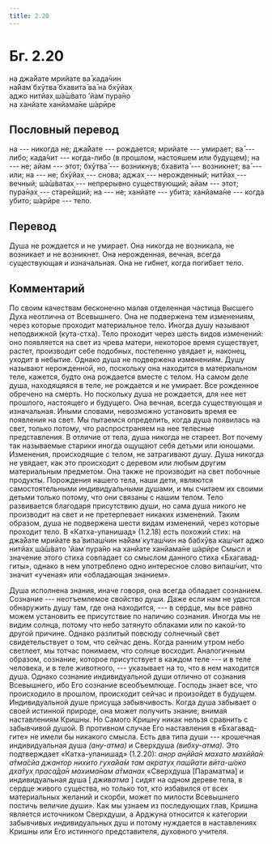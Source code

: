 ```yaml
---
title: 2.20
---
```


# Бг. 2.20
на джа̄йате мрийате ва̄ када̄чин<br/>
на̄йам̇ бхӯтва̄ бхавита̄ ва̄ на бхӯйах̣<br/>
аджо нитйах̣ ш́а̄ш́вато ’йам̇ пура̄н̣о<br/>
на ханйате ханйама̄не ш́арӣре
## Пословный перевод

на --- никогда не; джа̄йате --- рождается; мрийате --- умирает; ва̄ ---
либо; када̄чит --- когда-либо (в прошлом, настояшем или будущем); на ---
не; айам --- этот; бхӯтва̄ --- возникнув; бхавита̄ --- возникнет; ва̄ ---
или; на --- не; бхӯйах̣ --- снова; аджах̣ --- нерожденный; нитйах̣ ---
вечный; ш́а̄ш́ватах̣ --- непрерывно существующий; айам --- этот; пура̄н̣ах̣ ---
старейший; на --- не; ханйате --- убита; ханйама̄не --- когда убито;
ш́арӣре --- тело.

## Перевод

Душа не рождается и не умирает. Она никогда не возникала, не возникает и
не возникнет. Она нерожденная, вечная, всегда существующая и
изначальная. Она не гибнет, когда погибает тело.

## Комментарий

По своим качествам бесконечно малая отделенная частица Высшего Духа
неотлична от Всевышнего. Она не подвержена тем изменениям, через которые
проходит материальное тело. Иногда душу называют неподвижной
(кута-стха). Тело проходит через шесть видов изменений: оно появляется
на свет из чрева матери, некоторое время существует, растет, производит
себе подобных, постепенно увядает и, наконец, уходит в небытие. Однако
душа не подвержена изменениям. Душу называют нерожденной, но, поскольку
она находится в материальном теле, кажется, будто она рождается вместе с
телом. На самом деле душа, находящяяся в теле, не рождается и не
умирает. Все рожденное обречено на смерть. Но поскольку душа не
рождается, для нее нет прошлого, настоящего и будущего. Она вечная,
всегда существующая и изначальная. Иными словами, невозможно установить
время ее появления на свет. Мы пытаемся определить, когда душа появилась
на свет, только потому, что распространяем на нее телесные
представления. В отличие от тела, душа никогда не стареет. Вот почему
так называемые старики иногда ощущают себя детьми или юношами.
Изменения, происходящие с телом, не затрагивают душу. Душа никогда не
увядает, как это происходит с деревом или любым другим материальным
предметом. Она также не производит на свет побочные продукты. Порождения
нашего тела, наши дети, являются самостоятельными индивидуальными
душами, и мы считаем их своими детьми только потому, что они связаны с
нашим телом. Тело развивается благодаря присутствию души, но сама душа
никого не производит на свет и не претерпевает никаких изменений. Таким
образом, душа не подвержена шести видам изменений, через которые
проходит тело. В «Катха-упанишад» (1.2.18) есть похожий стих: на джа̄йате
мрийате ва̄ випаш́чин на̄йам̇ куташ́чин на бабхӯва каш́чит аджо нитйах̣ ш́а̄ш́вато
'йам̇ пура̄н̣о на ханйате ханйама̄не ш́арӣре Смысл и значение этого стиха
совпадает со смыслом данного стиха «Бхагавад-гиты», однако в нем
употреблено одно интересное слово випаш́чит, что значит «ученая» или
«обладающая знанием».

Душа исполнена знания, иначе говоря, она всегда обладает сознанием.
Сознание --- неотъемлемое свойство души. Даже если нам не удастся
обнаружить душу там, где она находится, --- в сердце, мы все равно можем
установить ее присутствие по наличию сознания. Иногда мы не видим
солнца, потому что небо затянуто облаками или по какой-то другой
причине. Однако разлитый повсюду солнечный свет свидетельствует о том,
что сейчас день. Когда ранним утром небо светлеет, мы тотчас понимаем,
что солнце восходит. Аналогичным образом, сознание, которое присутствует
в каждом теле --- и в теле человека, и в теле животного, --- указывает
на то, что в нем находится душа. Однако сознание индивидуальной души
отлично от сознания Всевышнего, ибо Его сознание всеобъемлюще. Господь
знает все, что происходило в прошлом, происходит сейчас и произойдет в
будущем. Индивидуальной душе присуща забывчивость. Когда душа забывает о
своей истинной природе, она может получить знание, внимая наставлениям
Кришны. Но Самого Кришну никак нельзя сравнить с забывчивой душой. В
противном случае Его наставления в «Бхагавад-гите» не имели бы никакого
смысла. Есть два типа души --- крошечная индивидуальная душа
*(ану-атма)* и Сверхдуша *(вибху-атма).* Это подтверждает
«Катха-упанишад» (1.2.20): *ан̣ор ан̣ӣйа̄н махато махӣйа̄н а̄тма̄сйа джантор
нихито гуха̄йа̄м там акратух̣ паш́йати вӣта-ш́око дха̄тух̣ праса̄да̄н махима̄нам
а̄тманах̣* «Сверхдуша \[Параматма\] и индивидуальная душа \[ *дживатма* \]
сидят на одном дереве тела, в сердце живого существа, но только тот, кто
избавился от всех материальных желаний и скорби, может по милости
Всевышнего постичь величие души». Как мы узнаем из последующих глав,
Кришна является источником Сверхдуши, а Арджуна относится к категории
забывчивых индивидуальных душ и потому нуждается в наставлениях Кришны
или Его истинного представителя, духовного учителя.
